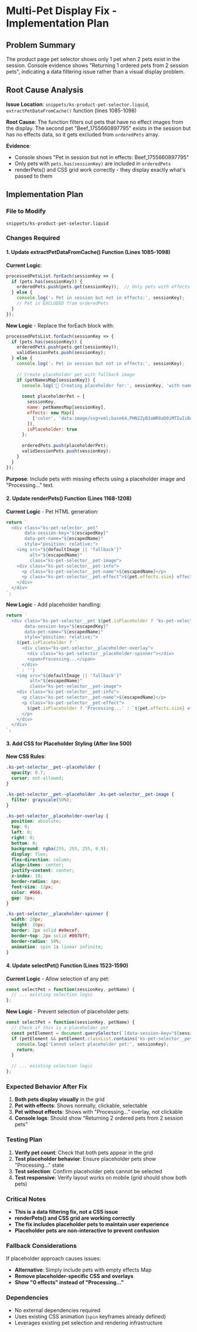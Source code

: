 # Multi-Pet Display Fix - Implementation Plan

## Problem Summary

The product page pet selector shows only 1 pet when 2 pets exist in the session. Console evidence shows "Returning 1 ordered pets from 2 session pets", indicating a data filtering issue rather than a visual display problem.

## Root Cause Analysis

**Issue Location**: `snippets/ks-product-pet-selector.liquid`, `extractPetDataFromCache()` function (lines 1085-1098)

**Root Cause**: The function filters out pets that have no effect images from the display. The second pet "Beef_1755660897795" exists in the session but has no effects data, so it gets excluded from `orderedPets` array.

**Evidence**:
- Console shows "Pet in session but not in effects: Beef_1755660897795"
- Only pets with `pets.has(sessionKey)` are included in `orderedPets`
- renderPets() and CSS grid work correctly - they display exactly what's passed to them

## Implementation Plan

### File to Modify
`snippets/ks-product-pet-selector.liquid`

### Changes Required

#### 1. Update extractPetDataFromCache() Function (Lines 1085-1098)

**Current Logic**:
```javascript
processedPetsList.forEach(sessionKey => {
  if (pets.has(sessionKey)) {
    orderedPets.push(pets.get(sessionKey));  // Only pets with effects
  } else {
    console.log('⚠️ Pet in session but not in effects:', sessionKey);
    // Pet is EXCLUDED from orderedPets
  }
});
```

**New Logic** - Replace the forEach block with:
```javascript
processedPetsList.forEach(sessionKey => {
  if (pets.has(sessionKey)) {
    orderedPets.push(pets.get(sessionKey));
    validSessionPets.push(sessionKey);
  } else {
    console.log('⚠️ Pet in session but not in effects:', sessionKey);
    
    // Create placeholder pet with fallback image
    if (petNamesMap[sessionKey]) {
      console.log('📝 Creating placeholder for:', sessionKey, 'with name:', petNamesMap[sessionKey]);
      
      const placeholderPet = {
        sessionKey,
        name: petNamesMap[sessionKey],
        effects: new Map([
          ['color', 'data:image/svg+xml;base64,PHN2ZyB3aWR0aD0iMTIwIiBoZWlnaHQ9IjEwMCIgeG1sbnM9Imh0dHA6Ly93d3cudzMub3JnLzIwMDAvc3ZnIj48cmVjdCB3aWR0aD0iMTAwJSIgaGVpZ2h0PSIxMDAlIiBmaWxsPSIjZjBmMGYwIi8+PHRleHQgeD0iNTAlIiB5PSI1MCUiIGRvbWluYW50LWJhc2VsaW5lPSJtaWRkbGUiIHRleHQtYW5jaG9yPSJtaWRkbGUiIGZpbGw9IiM5OTkiIGZvbnQtZmFtaWx5PSJBcmlhbCIgZm9udC1zaXplPSIxMiI+UHJvY2Vzc2luZy4uLjwvdGV4dD48L3N2Zz4=')
        ]),
        isPlaceholder: true
      };
      
      orderedPets.push(placeholderPet);
      validSessionPets.push(sessionKey);
    }
  }
});
```

**Purpose**: Include pets with missing effects using a placeholder image and "Processing..." text.

#### 2. Update renderPets() Function (Lines 1168-1208)

**Current Logic** - Pet HTML generation:
```javascript
return `
  <div class="ks-pet-selector__pet" 
       data-session-key="${escapedKey}"
       data-pet-name="${escapedName}"
       style="position: relative;">
    <img src="${defaultImage || 'fallback'}" 
         alt="${escapedName}" 
         class="ks-pet-selector__pet-image">
    <div class="ks-pet-selector__pet-info">
      <p class="ks-pet-selector__pet-name">${escapedName}</p>
      <p class="ks-pet-selector__pet-effect">${pet.effects.size} effects</p>
    </div>
  </div>
`;
```

**New Logic** - Add placeholder handling:
```javascript
return `
  <div class="ks-pet-selector__pet ${pet.isPlaceholder ? 'ks-pet-selector__pet--placeholder' : ''}" 
       data-session-key="${escapedKey}"
       data-pet-name="${escapedName}"
       style="position: relative;">
    ${pet.isPlaceholder ? `
      <div class="ks-pet-selector__placeholder-overlay">
        <div class="ks-pet-selector__placeholder-spinner"></div>
        <span>Processing...</span>
      </div>
    ` : ''}
    <img src="${defaultImage || 'fallback'}" 
         alt="${escapedName}" 
         class="ks-pet-selector__pet-image">
    <div class="ks-pet-selector__pet-info">
      <p class="ks-pet-selector__pet-name">${escapedName}</p>
      <p class="ks-pet-selector__pet-effect">
        ${pet.isPlaceholder ? 'Processing...' : `${pet.effects.size} effects`}
      </p>
    </div>
  </div>
`;
```

#### 3. Add CSS for Placeholder Styling (After line 500)

**New CSS Rules**:
```css
.ks-pet-selector__pet--placeholder {
  opacity: 0.7;
  cursor: not-allowed;
}

.ks-pet-selector__pet--placeholder .ks-pet-selector__pet-image {
  filter: grayscale(50%);
}

.ks-pet-selector__placeholder-overlay {
  position: absolute;
  top: 0;
  left: 0;
  right: 0;
  bottom: 0;
  background: rgba(255, 255, 255, 0.9);
  display: flex;
  flex-direction: column;
  align-items: center;
  justify-content: center;
  z-index: 10;
  border-radius: 4px;
  font-size: 12px;
  color: #666;
  gap: 8px;
}

.ks-pet-selector__placeholder-spinner {
  width: 20px;
  height: 20px;
  border: 2px solid #e9ecef;
  border-top: 2px solid #007bff;
  border-radius: 50%;
  animation: spin 1s linear infinite;
}
```

#### 4. Update selectPet() Function (Lines 1523-1590)

**Current Logic** - Allow selection of any pet:
```javascript
const selectPet = function(sessionKey, petName) {
  // ... existing selection logic
};
```

**New Logic** - Prevent selection of placeholder pets:
```javascript
const selectPet = function(sessionKey, petName) {
  // Check if this is a placeholder pet
  const petElement = document.querySelector(`[data-session-key="${sessionKey}"]`);
  if (petElement && petElement.classList.contains('ks-pet-selector__pet--placeholder')) {
    console.log('Cannot select placeholder pet:', sessionKey);
    return;
  }
  
  // ... existing selection logic
};
```

### Expected Behavior After Fix

1. **Both pets display visually** in the grid
2. **Pet with effects**: Shows normally, clickable, selectable
3. **Pet without effects**: Shows with "Processing..." overlay, not clickable
4. **Console logs**: Should show "Returning 2 ordered pets from 2 session pets"

### Testing Plan

1. **Verify pet count**: Check that both pets appear in the grid
2. **Test placeholder behavior**: Ensure placeholder pets show "Processing..." state
3. **Test selection**: Confirm placeholder pets cannot be selected
4. **Test responsive**: Verify layout works on mobile (grid should show both pets)

### Critical Notes

- **This is a data filtering fix, not a CSS issue**
- **renderPets() and CSS grid are working correctly**
- **The fix includes placeholder pets to maintain user experience**
- **Placeholder pets are non-interactive to prevent confusion**

### Fallback Considerations

If placeholder approach causes issues:
- **Alternative**: Simply include pets with empty effects Map
- **Remove placeholder-specific CSS and overlays**
- **Show "0 effects" instead of "Processing..."**

### Dependencies

- No external dependencies required
- Uses existing CSS animation (`spin` keyframes already defined)
- Leverages existing pet selection and rendering infrastructure